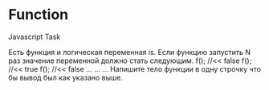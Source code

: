 # Function
Javascript Task

Есть функция и логическая переменная is. Если функцию запустить N раз значение переменной должно стать следующим.
f(); //<< false
f(); //<< true
f(); //<< false
...
...
...
Напишите тело функции в одну строчку что бы вывод был как указано выше.

